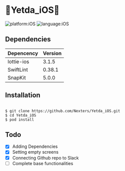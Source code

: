 # 🎁Yetda_iOS💌

![platform:iOS](https://img.shields.io/badge/Platform-iOS-blue) ![language:iOS](https://img.shields.io/badge/Language-Swift-yellow)

## Dependencies

| Depencency | Version |
| ---------- | ------- |
| lottie-ios | 3.1.5   |
| SwiftLint  | 0.38.1  |
| SnapKit    | 5.0.0   |

## Installation

```shell

$ git clone https://github.com/Nexters/Yetda_iOS.git
$ cd Yetda_iOS
$ pod install
```

## Todo

- [x] Adding Dependencies
- [x] Setting empty screens
- [x] Connecting Github repo to Slack
- [ ] Complete base functionalities
